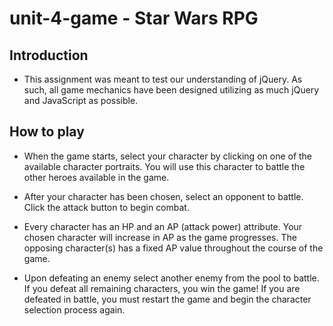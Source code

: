 # unit-4-game - Star Wars RPG

## Introduction
* This assignment was meant to test our understanding of jQuery. As such, all game mechanics have been designed utilizing as much jQuery and JavaScript as possible.

## How to play

* When the game starts, select your character by clicking on one of the available character portraits. You will use this character to battle the other heroes available in the game.

* After your character has been chosen, select an opponent to battle. Click the attack button to begin combat. 

* Every character has an HP and an AP (attack power) attribute. Your chosen character will increase in AP as the game progresses. The opposing character(s) has a fixed AP value throughout the course of the game. 

* Upon defeating an enemy select another enemy from the pool to battle. If you defeat all remaining characters, you win the game! If you are defeated in battle, you must restart the game and begin the character selection process again.